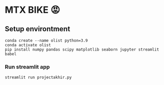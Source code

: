 # MTX BIKE 😡
## Setup environtment

``` 
conda create --name olist python=3.9
conda activate olist 
pip install numpy pandas scipy matplotlib seaborn jupyter streamlit babel 

```

### Run streamlit app
```
streamlit run projectakhir.py 
```
